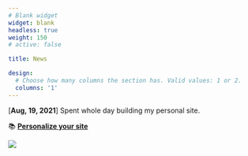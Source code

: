 ```yaml
---
# Blank widget 
widget: blank 
headless: true
weight: 150 
# active: false 

title: News 

design:
  # Choose how many columns the section has. Valid values: 1 or 2.
  columns: '1'
---
```


[**Aug, 19, 2021**] Spent whole day building my personal site. 

📚 [**Personalize your site**](https://wowchemy.com/docs/)

<script type='text/javascript' id='clustrmaps' src='//cdn.clustrmaps.com/map_v2.js?cl=ffffff&w=149&t=n&d=1WncIEGtM4FjuJZOJN0-izWUwE78DY28uuCY9zGe86A&co=2d78ad&cmo=3acc3a&cmn=ff5353&ct=ffffff'></script>

<a href="https://clustrmaps.com/site/1bji8"  title="Visit tracker"><img src="//www.clustrmaps.com/map_v2.png?d=1WncIEGtM4FjuJZOJN0-izWUwE78DY28uuCY9zGe86A&cl=ffffff" /></a>

<script type="text/javascript" id="clstr_globe" src="//clustrmaps.com/globe.js?d=1WncIEGtM4FjuJZOJN0-izWUwE78DY28uuCY9zGe86A"></script>


